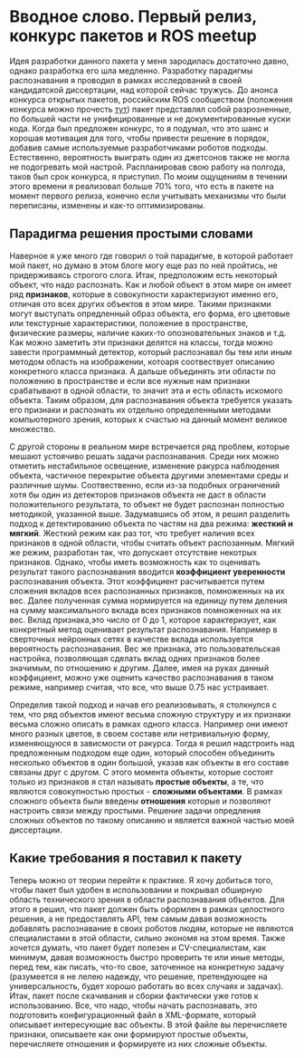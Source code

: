 # Вводное слово. Первый релиз, конкурс пакетов и ROS meetup

Идея разработки данного пакета у меня зародилась достаточно давно, однако разработка его шла медленно. Разработку парадигмы распознавания я проводил в рамках исследований в своей кандидатской диссертации, над которой сейчас тружусь. До анонса конкурса открытых пакетов, российским ROS сообществом (положения конкурса можно прочесть [тут](https://docs.google.com/document/d/1psn7LKqXBHg2ssITKNiIX_ILGxbhr-J4djv5jnkPIVw/edit#heading=h.k38lokd47ucp)) пакет представлял собой разрозненные, по большей части не унифицированные и не документированные куски кода. Когда был предложен конкурс, то я подумал, что это шанс и хорошая мотивация для того, чтобы привести решение в порядок, добавив самые используемые разработчиками роботов подходы. Естественно, вероятность выиграть один из джетсонов также не могла не подогревать мой настрой. Распланировав свою работу на полгода, таков был срок конкурса, я приступил. По моим ощущениям в течении этого времени я реализовал больше 70% того, что есть в пакете на момент первого релиза, конечно если учитывать механизмы что были переписаны, изменены и как-то оптимизированы. 

## Парадигма решения простыми словами

Наверное я уже много где говорил о той парадигме, в которой работает мой пакет, но думаю в этом блоге могу еще раз по ней пройтись, не придерживаясь строгого слога. Итак, предположим есть некоторый объект, что надо распознать. Как и любой объект в этом мире он имеет ряд __признаков__, которые в совокупности характеризуют именно его, отличая ото всех других объектов в этом мире. Такими признакми могут выступать опредленный образ объекта, его форма, его цветовые или текстурные характеристики, положение в пространстве, физические размеры, наличие каких-то опозновательных знаков и т.д. Как можно заметить эти признаки делятся на классы, тогда можно завести программный детектор, который распознавал бы тем или иным методом область на изображении, котоаря соотвествует описанию конкретного класса признака. А дальше объединять эти области по положению в пространстве и если все нужные нам признаки срабатывают в одной области, то значит эта и есть область искомого объекта. Таким образом, для распознавания объекта требуется указать его признаки и распознать их отдельно определенными методами компьютерного зрения, которых к счастью на данный момент великое множество.

С другой стороны в реальном мире встречается ряд проблем, которые мешают устоячиво решать задачи распознавания. Среди них можно отметить нестабильное освещение, изменение ракурса наблюдения объекта, частичное перекрытие объекта другими элементами среды и различные шумы. Соотвественно, если из-за подобных ограничений хотя бы один из детекторов признаков объекта не даст в области положительного результата, то объект не будет распознан полностью методикой, указанной выше. Задумавшись об этом, я решил разделить подход к детектированию объекта по частям на два режима: __жесткий и мягкий__. Жесткий режим как раз тот, что требует наличия всех признаков в одной области, чтобы считать объект распозанным. Мягкий же режим, разработан так, что допускает отсутствие некотрых признаков. Однако, чтобы иметь возможность как то оценивать результат такого распознавания вводится __коэффициент уверенности__ распознавания объекта. Этот коэффициент расчитывается путем сложения вкладов всех распознанных признаков, помноженных на их вес. Далее полученная сумма нормируется на единицу путем деления на сумму максимального вклада всех признаков помноженных на их вес. Вклад признака,это число от 0 до 1, которое характеризует, как конкретный метод оценивает результат распознавания. Например в сверточных нейронных сетях в качестве вклада используется вероятность распознавания. Вес же признака, это пользовательская настройка, позволяющая сделать вклад одних признаков более значимым, по отношению к другим. Далее, имея на руках данный коэффициент, можно уже оценить качество распознавания в таком режиме, например считая, что все, что выше 0.75 нас устраивает. 

Определив такой подход и начав его реализовывать, я столкнулся с тем, что ряд объектов имеют весьма сложную структуру и их признаки весьма сложно описать в рамках одного класса. Например они имеют много разных цветов, в своем составе или нетривиальную форму, изменяющуюся в зависмости от ракурса. Тогда я решил надстроить над предложенным подходом еще один, который способен объединить несколько объектов в один большой, указав как объекты в его составе связаны друг с другом. С этого момента объекты, которые состоят только из признаков я стал называть __простые объекты__, а те, что являются совокупностью простых - __сложными объектами__. В рамках сложного объекта были введены __отношения__ которые и позволяют настроить связи между простыми. Решение задачи опредления сложных объектов по такому описанию и является важной частью моей диссертации. 

## Какие требования я поставил к пакету 

Теперь можно от теории перейти к практике. Я хочу добиться того, чтобы пакет был удобен в использовании и покрывал обширную область технического зрения в области распознавания объектов. Для этого я решил, что пакет должен быть оформлен в рамках целостного решения, а не предоставлять API, тем самым давая возможность добавлять распознавание в своих роботов людям, которые не являются специалистами в этой области, сильно экономя на этом время. Также хочется думать, что пакет будет полезен и CV-специалистам, как минимум, давая возможность быстро проверить те или иные методы, перед тем, как писать, что-то свое, заточенное на конкретную задачу (разумеется я не лелею надежду, что решение, претендующее на универсальность, будет хорошо работать во всех случаях и задачах). Итак, пакет после скачивания и сборки фактически уже готов к использованию. Все, что надо, чтобы начать распознавать, это подготовить конфигурационный файл в XML-формате, который описывает интересующие вас объекты. В этой файле вы перечисляете признаки, описываете как они формируют простые объекты, перечисляете отношения и формируете из них сложные объекты. 


